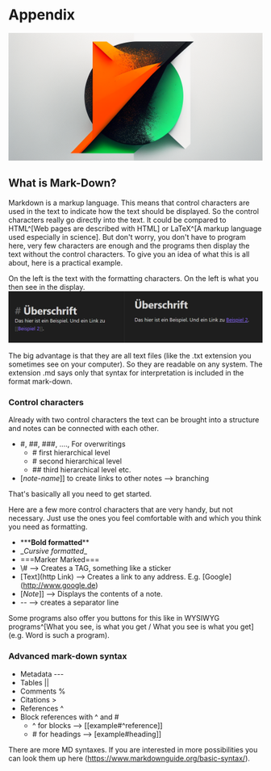 # Appendix

![Markdown](images/Markdown.png)
## What is Mark-Down?

Markdown is a markup language. This means that control characters are used in the text to indicate how the text should be displayed. So the control characters really go directly into the text. It could be compared to HTML^[Web pages are described with HTML] or LaTeX^[A markup language used especially in science]. But don't worry, you don't have to program here, very few characters are enough and the programs then display the text without the control characters.
To give you an idea of what this is all about, here is a practical example.

On the left is the text with the formatting characters. On the left is what you then see in the display.
![Comparison to mark-down syntax and rendered view](images/Vergleich-MarkDown-Gerendert.png)

The big advantage is that they are all text files (like the .txt extension you sometimes see on your computer). So they are readable on any system. The extension .md says only that syntax for interpretation is included in the format mark-down.

### Control characters

Already with two control characters the text can be brought into a structure and notes can be connected with each other.

- \#, \##, \###, ...., For overwritings
	- \# first hierarchical level
	- \# second hierarchical level
	- \#\# third hierarchical level etc.
- \[_note-name_]] to create links to other notes --> branching

That's basically all you need to get started.

Here are a few more control characters that are very handy, but not necessary. Just use the ones you feel comfortable with and which you think you need as formatting.

- \*\****Bold formatted**\*\*
- \__Cursive formatted_\_
- \=\==Marker Marked==\=
- \\# --> Creates a TAG, something like a sticker
- \[Text\](http Link) --> Creates a link to any address. E.g. \[Google\](http://www.google.de)
- \[_Note_\]\] --> Displays the contents of a note.
- \-\- --> creates a separator line

Some programs also offer you buttons for this like in WYSIWYG programs^[What you see, is what you get / What you see is what you get] (e.g. Word is such a program).


### Advanced mark-down syntax

- Metadata \---
- Tables \|\|
- Comments \%
- Citations \>
- References \^
- Block references with ^ and #
  - \^ for blocks --> \[\[example\#^reference\]\]
  - \# for headings --> \[example\#heading\]\]

There are more MD syntaxes. If you are interested in more possibilities you can look them up here (https://www.markdownguide.org/basic-syntax/).
<script src="https://giscus.app/client.js"
        data-repo="cogneon/lernos-zettelkasten"
        data-repo-id="R_kgDOI5YY1w"
        data-category="Announcements"
        data-category-id="DIC_kwDOI5YY184CUTx3"
        data-mapping="pathname"
        data-strict="0"
        data-reactions-enabled="1"
        data-emit-metadata="0"
        data-input-position="bottom"
        data-theme="light"
        data-lang="en"
        crossorigin="anonymous"
        async>
</script>

